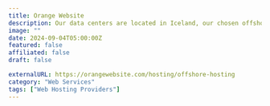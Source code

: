 ```yaml
---
title: Orange Website
description: Our data centers are located in Iceland, our chosen offshore hosting location.
image: ""
date: 2024-09-04T05:00:00Z
featured: false
affiliated: false
draft: false

externalURL: https://orangewebsite.com/hosting/offshore-hosting
category: "Web Services"
tags: ["Web Hosting Providers"]
---
```

